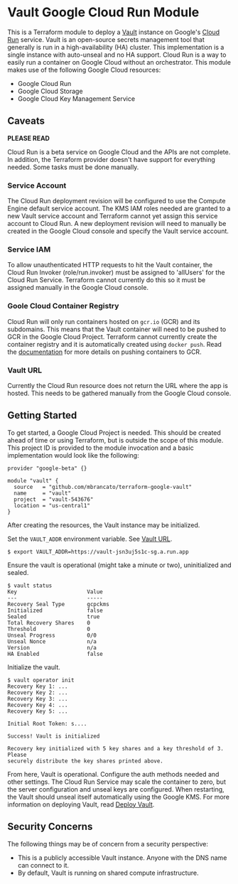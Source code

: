 # Vault Google Cloud Run Module

This is a Terraform module to deploy a [Vault](https://www.vaultproject.io/)
instance on Google's [Cloud Run](https://cloud.google.com/run/) service. Vault
is an open-source secrets management tool that generally is run in a
high-availability (HA) cluster. This implementation is a single instance
with auto-unseal and no HA support. Cloud Run is a way to easily run a
container on Google Cloud without an orchestrator. This module makes use of the
following Google Cloud resources:

* Google Cloud Run
* Google Cloud Storage
* Google Cloud Key Management Service

## Caveats

**PLEASE READ**

Cloud Run is a beta service on Google Cloud and the APIs are not complete. In
addition, the Terraform provider doesn't have support for everything needed.
Some tasks must be done manually.

### Service Account

The Cloud Run deployment revision will be configured to use the Compute
Engine default service account. The KMS IAM roles needed are granted to a new
Vault service account and Terraform cannot yet assign this service account to
Cloud Run. A new deployment revision will need to manually be created in the
Google Cloud console and specify the Vault service account.

### Service IAM

To allow unauthenticated HTTP requests to hit the Vault container, the Cloud
Run Invoker (role/run.invoker) must be assigned to 'allUsers' for the Cloud Run
Service. Terraform cannot currently do this so it must be assigned manually in
the Google Cloud console.

### Goole Cloud Container Registry

Cloud Run will only run containers hosted on `gcr.io` (GCR) and its subdomains.
This means that the Vault container will need to be pushed to GCR in the Google
Cloud Project. Terraform cannot currently create the container registry and it
is automatically created using `docker push`. Read the
[documentation](https://cloud.google.com/container-registry/docs/pushing-and-pulling)
for more details on pushing containers to GCR.

### Vault URL

Currently the Cloud Run resource does not return the URL where the app is
hosted. This needs to be gathered manually from the Google Cloud console.

## Getting Started

To get started, a Google Cloud Project is needed. This should be created ahead
of time or using Terraform, but is outside the scope of this module. This
project ID is provided to the module invocation and a basic implementation
would look like the following:

```hcl
provider "google-beta" {}

module "vault" {
  source   = "github.com/mbrancato/terraform-google-vault"
  name     = "vault"
  project  = "vault-543676"
  location = "us-central1"
}
```

After creating the resources, the Vault instance may be initialized.

Set the `VAULT_ADDR` environment variable. See [Vault URL](#Vault%20URL).

```
$ export VAULT_ADDR=https://vault-jsn3uj5s1c-sg.a.run.app
```

Ensure the vault is operational (might take a minute or two), uninitialized and
sealed.

```
$ vault status
Key                      Value
---                      -----
Recovery Seal Type       gcpckms
Initialized              false
Sealed                   true
Total Recovery Shares    0
Threshold                0
Unseal Progress          0/0
Unseal Nonce             n/a
Version                  n/a
HA Enabled               false
```

Initialize the vault.

```
$ vault operator init
Recovery Key 1: ...
Recovery Key 2: ...
Recovery Key 3: ...
Recovery Key 4: ...
Recovery Key 5: ...

Initial Root Token: s....

Success! Vault is initialized

Recovery key initialized with 5 key shares and a key threshold of 3. Please
securely distribute the key shares printed above.
```

From here, Vault is operational. Configure the auth methods needed and other
settings. The Cloud Run Service may scale the container to zero, but the server
configuration and unseal keys are configured. When restarting, the Vault should
unseal itself automatically using the Google KMS. For more information on
deploying Vault, read
[Deploy Vault](https://learn.hashicorp.com/vault/getting-started/deploy).

## Security Concerns

The following things may be of concern from a security perspective:

* This is a publicly accessible Vault instance. Anyone with the DNS name can connect to it.
* By default, Vault is running on shared compute infrastructure.
